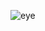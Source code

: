 ![eye](https://media.gettyimages.com/photos/cropped-image-of-person-eye-picture-id942369796?s=612x612)
